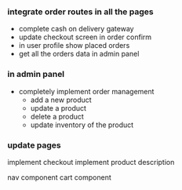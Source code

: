 ### integrate order routes in all the pages
- complete cash on delivery gateway
- update checkout screen in order confirm
- in user profile show placed orders
- get all the orders data in admin panel

### in admin panel
- completely implement order management
    - add a new product
    - update a product
    - delete a product
    - update inventory of the product

### update pages
implement checkout
implement product description

nav component
cart component